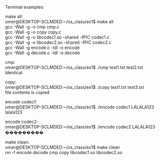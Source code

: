 Terminal examples: 

make all:<br />
omer@DESKTOP-SCLMDED:~/os_class/ex1$ make all<br />
gcc -Wall -g -o cmp cmp.c<br />
gcc -Wall -g -o copy copy.c<br />
gcc -Wall -g -o libcodec1.so -shared -fPIC codec1.c<br />
gcc -Wall -g -o libcodec2.so -shared -fPIC codec2.c<br />
gcc -Wall -g encode.c -ldl -o encode<br />
gcc -Wall -g decode.c -ldl -o decode<br />


cmp:<br />
omer@DESKTOP-SCLMDED:~/os_class/ex1$ ./cmp test1.txt test2.txt<br />
Identical<br />


copy:<br />
omer@DESKTOP-SCLMDED:~/os_class/ex1$ ./copy test1.txt test3.txt<br />
file contents is copied<br />


encode codec1:<br />
omer@DESKTOP-SCLMDED:~/os_class/ex1$ ./encode codec1 LALALA123<br />
lalala123<br />


encode codec2:<br />
omer@DESKTOP-SCLMDED:~/os_class/ex1$ ./encode codec2 LALALA123<br />
���������<br />


make clean:<br />
omer@DESKTOP-SCLMDED:~/os_class/ex1$ make clean<br />
rm -f encode decode cmp copy libcodec1.so libcodec2.so<br />
